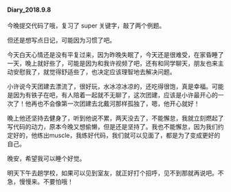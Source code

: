 #### Diary_2018.9.8

今晚提交代码了哦，复习了 super 关键字，敲了两个例题。



但还是想写点日记，可能因为习惯了吧。

今天白天心情还是没有平复过来，因为昨晚失眠了，今天还是很难受，在家昏睡了一天，晚上就好些了，可能是因为和我许视频了吧，还有和同学聊天，朋友也来主动安慰我了，就觉得舒适些了，也决定应该理智地去解决问题。

小许说今天团建去漂流了，很好玩，水冰凉冰凉的，还吃得很饱，真是幸福。可能是因为有铁子在吧，有人陪着一起就不无聊了，这次团建，应该是小许最开心的一次了！他再也不会像第一次团建去北戴河那样孤独了，嗯，他开心就好！

晚上他还坚持去健身了，听到他说不累，两天没去了，不能懈怠，我就立刻燃起了写代码的动力，原本今晚又想偷懒，但是还是坚持了。我也不能懈怠，因为我们约定好的，他练出muscle，我练好代码，我们就可以见面了，都是为了变成更好的自己。

晚安，希望我可以睡个好觉。

明天下午去趟学校，如果可以见到室友，就正好打个招呼，见不到那就再说吧。不急，慢慢来。不要怕哦！

